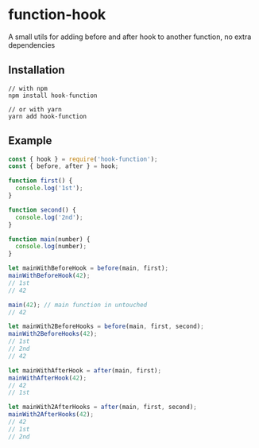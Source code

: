 # function-hook

A small utils for adding before and after hook to another function, no extra dependencies

## Installation

```
// with npm
npm install hook-function

// or with yarn
yarn add hook-function
```

## Example

```js
const { hook } = require('hook-function');
const { before, after } = hook;

function first() {
  console.log('1st');
}

function second() {
  console.log('2nd');
}

function main(number) {
  console.log(number);
}

let mainWithBeforeHook = before(main, first);
mainWithBeforeHook(42);
// 1st
// 42

main(42); // main function in untouched
// 42

let mainWith2BeforeHooks = before(main, first, second);
mainWith2BeforeHooks(42);
// 1st
// 2nd
// 42

let mainWithAfterHook = after(main, first);
mainWithAfterHook(42);
// 42
// 1st

let mainWith2AfterHooks = after(main, first, second);
mainWith2AfterHooks(42);
// 42
// 1st
// 2nd
```
